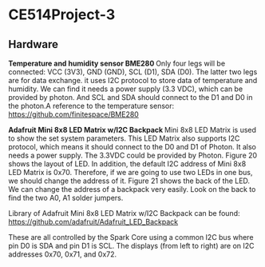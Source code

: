 # CE514Project-3




## Hardware

<b>Temperature and humidity sensor BME280 </b>
Only four legs will be connected: VCC  (3V3), GND (GND), SCL (D1), SDA (D0). The latter two legs are for data exchange. it uses I2C protocol to store data of temperature and humidity.  We can find it needs a power supply (3.3 VDC), which can be provided by photon. And SCL and SDA should connect to the D1 and D0 in the photon.A reference to the temperature sensor: https://github.com/finitespace/BME280

<b>Adafruit Mini 8x8 LED Matrix w/I2C Backpack </b>
Mini 8x8 LED Matrix is used to show the set system parameters. This LED Matrix also supports I2C protocol, which means it should connect to the D0 and D1 of Photon. It also needs a power supply. The 3.3VDC could be provided by Photon. Figure 20 shows the layout of LED.
In addition, the default I2C address of Mini 8x8 LED Matrix is 0x70. Therefore, if we are going to use two LEDs in one bus, we should change the address of it. Figure 21 shows the back of the LED. We can change the address of a backpack very easily. Look on the back to find the two A0, A1 solder jumpers.

Library of Adafruit Mini 8x8 LED Matrix w/I2C Backpack can be found: https://github.com/adafruit/Adafruit_LED_Backpack

These are all controlled by the Spark Core using a
common I2C bus where pin D0 is SDA and pin D1 is SCL.
The displays (from left to right) are on I2C addresses
0x70, 0x71, and 0x72.


